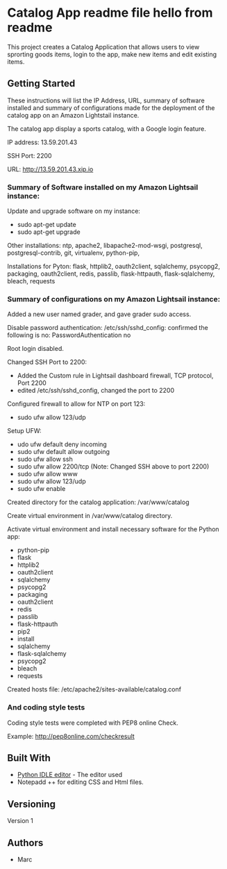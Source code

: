 # Catalog App readme file hello from readme

This project creates a Catalog Application that allows users to view sprorting goods items, login to the app, make new items and edit existing items.

## Getting Started

These instructions will list the IP Address, URL, summary of software installed and summary of configurations made for the deployment of the catalog app on an Amazon Lightstail instance.

The catalog app display a sports catalog, with a Google login feature.

IP address: 13.59.201.43

SSH Port: 2200

URL: http://13.59.201.43.xip.io



### Summary of Software installed on my Amazon Lightsail instance:

Update and upgrade software on my instance: 
  - sudo apt-get update
  - sudo apt-get upgrade

Other installations:
ntp, apache2, libapache2-mod-wsgi, postgresql, postgresql-contrib, git, virtualenv, python-pip, 

Installations for Pyton: flask, httplib2, oauth2client, sqlalchemy, psycopg2, packaging, oauth2client, redis, passlib, flask-httpauth, flask-sqlalchemy, bleach, requests


### Summary of configurations on my Amazon Lightsail instance:

Added a new user named grader, and gave grader sudo access.

Disable password authentication: /etc/ssh/sshd_config: confirmed the following is no:  PasswordAuthentication no

Root login disabled.

Changed SSH Port to 2200:
   -  Added the Custom rule in Lightsail dashboard firewall, TCP protocol, Port 2200
   -  edited /etc/ssh/sshd_config, changed the port to 2200
   
Configured firewall to allow for NTP on port 123:  
 - sudo ufw allow 123/udp

Setup UFW:
  - udo ufw default deny incoming
  - sudo ufw default allow outgoing
  - sudo ufw allow ssh
  - sudo ufw allow 2200/tcp (Note: Changed SSH above to port 2200)
  - sudo ufw allow www
  - sudo ufw allow 123/udp
  - sudo ufw enable
  
Created directory for the catalog application: /var/www/catalog

Create virtual environment in /var/www/catalog directory.

Activate virtual environment and install necessary software for the Python app:
  - python-pip
  - flask
  - httplib2 
  - oauth2client 
  - sqlalchemy 
  - psycopg2 
  - packaging 
  - oauth2client 
  - redis 
  - passlib 
  - flask-httpauth
  - pip2 
  - install 
  - sqlalchemy 
  - flask-sqlalchemy 
  - psycopg2 
  - bleach 
  - requests
   
Created hosts file: /etc/apache2/sites-available/catalog.conf


### And coding style tests

Coding style tests were completed with PEP8 online Check.

Example: http://pep8online.com/checkresult


## Built With

* [Python IDLE editor](https://www.python.org/downloads/) - The editor used
* Notepadd ++ for editing CSS and Html files.

## Versioning

Version 1

## Authors

* Marc


